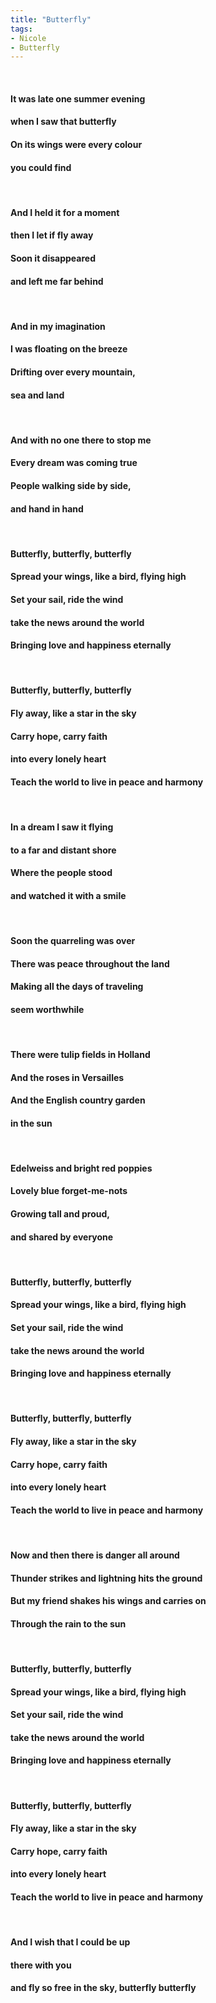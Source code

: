 ```yaml
---
title: "Butterfly"
tags:
- Nicole
- Butterfly
---
```

&nbsp;
#### It was late one summer evening
#### when I saw that butterfly
#### On its wings were every colour
#### you could find
&nbsp;
#### And I held it for a moment
#### then I let if fly away
#### Soon it disappeared
#### and left me far behind
&nbsp;
#### And in my imagination
#### I was floating on the breeze
#### Drifting over every mountain,
#### sea and land
&nbsp;
#### And with no one there to stop me
#### Every dream was coming true
#### People walking side by side,
#### and hand in hand
&nbsp;
#### Butterfly, butterfly, butterfly
#### Spread your wings, like a bird, flying high
#### Set your sail, ride the wind
#### take the news around the world
#### Bringing love and happiness eternally
&nbsp;
#### Butterfly, butterfly, butterfly
#### Fly away, like a star in the sky
#### Carry hope, carry faith
#### into every lonely heart
#### Teach the world to live in peace and harmony
&nbsp;
#### In a dream I saw it flying
#### to a far and distant shore
#### Where the people stood
#### and watched it with a smile
&nbsp;
#### Soon the quarreling was over
#### There was peace throughout the land
#### Making all the days of traveling
#### seem worthwhile
&nbsp;
#### There were tulip fields in Holland
#### And the roses in Versailles
#### And the English country garden
#### in the sun
&nbsp;
#### Edelweiss and bright red poppies
#### Lovely blue forget-me-nots
#### Growing tall and proud,
#### and shared by everyone
&nbsp;
#### Butterfly, butterfly, butterfly
#### Spread your wings, like a bird, flying high
#### Set your sail, ride the wind
#### take the news around the world
#### Bringing love and happiness eternally
&nbsp;
#### Butterfly, butterfly, butterfly
#### Fly away, like a star in the sky
#### Carry hope, carry faith
#### into every lonely heart
#### Teach the world to live in peace and harmony
&nbsp;
#### Now and then there is danger all around
#### Thunder strikes and lightning hits the ground
#### But my friend shakes his wings and carries on
#### Through the rain to the sun
&nbsp;
#### Butterfly, butterfly, butterfly
#### Spread your wings, like a bird, flying high
#### Set your sail, ride the wind
#### take the news around the world
#### Bringing love and happiness eternally
&nbsp;
#### Butterfly, butterfly, butterfly
#### Fly away, like a star in the sky
#### Carry hope, carry faith
#### into every lonely heart
#### Teach the world to live in peace and harmony
&nbsp;
#### And I wish that I could be up
#### there with you
#### and fly so free in the sky, butterfly  butterfly
